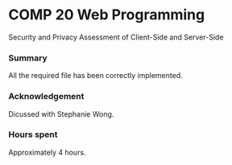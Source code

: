 # COMP 20 Web Programming 
Security and Privacy Assessment of Client-Side and Server-Side 

### Summary
All the required file has been correctly implemented.

### Acknowledgement
Dicussed with Stephanie Wong.

### Hours spent
Approximately 4 hours.

